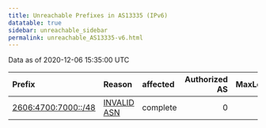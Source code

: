 ```yaml
---
title: Unreachable Prefixes in AS13335 (IPv6)
datatable: true
sidebar: unreachable_sidebar
permalink: unreachable_AS13335-v6.html
---
```


Data as of 2020-12-06 15:35:00 UTC


<div class="datatable-begin"></div>

| Prefix                                                           | Reason                                                                                                     | affected   |   Authorized AS |   MaxLength | Anchor                           |   unreachable /48s |
|:-----------------------------------------------------------------|:-----------------------------------------------------------------------------------------------------------|:-----------|----------------:|------------:|:---------------------------------|-------------------:|
| [2606:4700:7000::/48](https://stat.ripe.net/2606:4700:7000::/48) | [INVALID ASN](https://rpki-validator.ripe.net/announcement-preview?asn=AS13335&prefix=2606:4700:7000::/48) | complete   |               0 |          48 | [ARIN](unreachable_ARIN-v6.html) |                  1 |

<div class="datatable-end"></div>